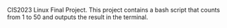 CIS2023 Linux Final Project.
This project contains a bash script that counts from 1 to 50 and outputs the result in the terminal.

